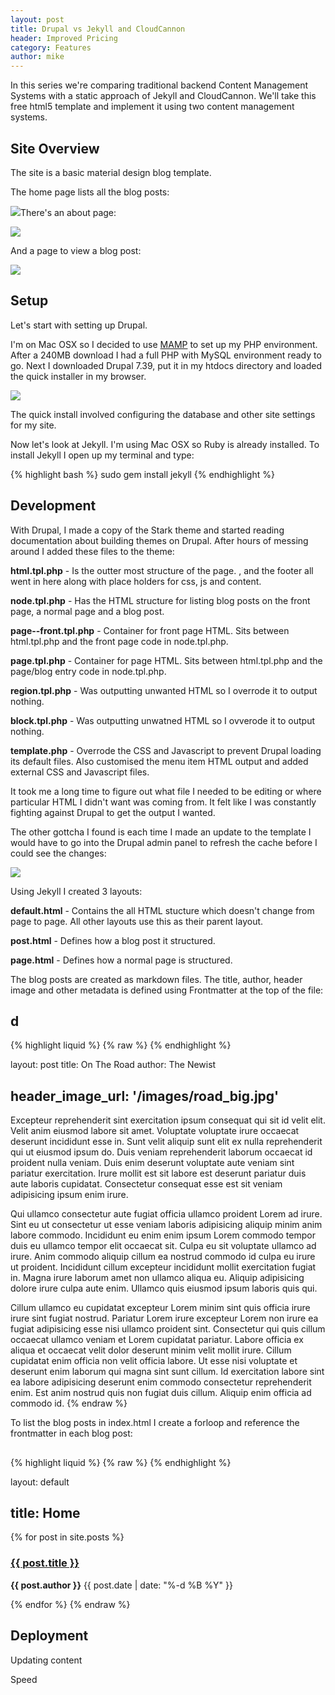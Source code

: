 ```yaml
---
layout: post
title: Drupal vs Jekyll and CloudCannon
header: Improved Pricing
category: Features
author: mike
---
```

In this series we're comparing traditional backend Content Management Systems with a static approach of Jekyll and CloudCannon. We'll take this free html5 template and implement it using two content management systems.

## Site Overview

The site is a basic material design blog template.

The home page lists all the blog posts:

![](/uploads/versions/home---x----900-563x---.jpg)There's an about page:

![](/uploads/versions/screen-shot-2015-09-23-at-2.40.19-pm---x----900-563x---.png)

And a page to view a blog post:

![](/uploads/versions/screen-shot-2015-09-23-at-2.38.07-pm---x----900-563x---.png)

## Setup

Let's start with setting up Drupal.

I'm on Mac OSX so I decided to use [MAMP](https://www.mamp.info/en/) to set up my PHP environment. After a 240MB download I had a full PHP with MySQL environment ready to go. Next I downloaded Drupal 7.39, put it in my htdocs directory and loaded the quick installer in my browser.

![](/uploads/versions/drupal---x----900-563x---.png)

The quick install involved configuring the database and other site settings for my site.

Now let's look at Jekyll. I'm using Mac OSX so Ruby is already installed. To install Jekyll I open up my terminal and type:

{% highlight bash %}
sudo gem install jekyll
{% endhighlight %}

## Development

With Drupal, I made a copy of the Stark theme and started reading documentation about building themes on Drupal. After hours of messing around I added these files to the theme:

**html.tpl.php** - Is the outter most structure of the page. , and the footer all went in here along with place holders for css, js and content.

**node.tpl.php** - Has the HTML structure for listing blog posts on the front page, a normal page and a blog post.

**page--front.tpl.php** - Container for front page HTML. Sits between html.tpl.php and the front page code in node.tpl.php.

**page.tpl.php** - Container for page HTML. Sits between html.tpl.php and the page/blog entry code in node.tpl.php.

**region.tpl.php** - Was outputting unwanted HTML so I overrode it to output nothing.

**block.tpl.php** - Was outputting unwatned HTML so I ovverode it to output nothing.

**template.php** - Overrode the CSS and Javascript to prevent Drupal loading its default files. Also customised the menu item HTML output and added external CSS and Javascript files.

It took me a long time to figure out what file I needed to be editing or where particular HTML I didn't want was coming from. It felt like I was constantly fighting against Drupal to get the output I wanted.

The other gottcha I found is each time I made an update to the template I would have to go into the Drupal admin panel to refresh the cache before I could see the changes:

![](/uploads/versions/screen-shot-2015-09-23-at-3.05.30-pm---x----900-563x---.png)

Using Jekyll I created 3 layouts:

**default.html** - Contains the all HTML stucture which doesn't change from page to page. All other layouts use this as their parent layout.

**post.html** - Defines how a blog post it structured.

**page.html** - Defines how a normal page is structured.

The blog posts are created as markdown files. The title, author, header image and other metadata is defined using Frontmatter at the top of the file:

## d

{% highlight liquid %}
{% raw %}
{% endhighlight %}

layout: post title: On The Road author: The Newist

## header_image_url: '/images/road_big.jpg'

Excepteur reprehenderit sint exercitation ipsum consequat qui sit id velit elit. Velit anim eiusmod labore sit amet. Voluptate voluptate irure occaecat deserunt incididunt esse in. Sunt velit aliquip sunt elit ex nulla reprehenderit qui ut eiusmod ipsum do. Duis veniam reprehenderit laborum occaecat id proident nulla veniam. Duis enim deserunt voluptate aute veniam sint pariatur exercitation. Irure mollit est sit labore est deserunt pariatur duis aute laboris cupidatat. Consectetur consequat esse est sit veniam adipisicing ipsum enim irure.

Qui ullamco consectetur aute fugiat officia ullamco proident Lorem ad irure. Sint eu ut consectetur ut esse veniam laboris adipisicing aliquip minim anim labore commodo. Incididunt eu enim enim ipsum Lorem commodo tempor duis eu ullamco tempor elit occaecat sit. Culpa eu sit voluptate ullamco ad irure. Anim commodo aliquip cillum ea nostrud commodo id culpa eu irure ut proident. Incididunt cillum excepteur incididunt mollit exercitation fugiat in. Magna irure laborum amet non ullamco aliqua eu. Aliquip adipisicing dolore irure culpa aute enim. Ullamco quis eiusmod ipsum laboris quis qui.

Cillum ullamco eu cupidatat excepteur Lorem minim sint quis officia irure irure sint fugiat nostrud. Pariatur Lorem irure excepteur Lorem non irure ea fugiat adipisicing esse nisi ullamco proident sint. Consectetur qui quis cillum occaecat ullamco veniam et Lorem cupidatat pariatur. Labore officia ex aliqua et occaecat velit dolor deserunt minim velit mollit irure. Cillum cupidatat enim officia non velit officia labore. Ut esse nisi voluptate et deserunt enim laborum qui magna sint sunt cillum. Id exercitation labore sint ea labore adipisicing deserunt enim commodo consectetur reprehenderit enim. Est anim nostrud quis non fugiat duis cillum. Aliquip enim officia ad commodo id. {% endraw %}

To list the blog posts in index.html I create a forloop and reference the frontmatter in each blog post:

##  

{% highlight liquid %}
{% raw %}
{% endhighlight %}

layout: default

## title: Home

{% for post in site.posts %}

<div class="mdl-card mdl-cell mdl-cell--12-col"><div class="mdl-card**media mdl-color-text--grey-50" style="background-image: url({{ post.header_image_url }})" data-cms-original-style="background-image: url('{{ post.header_image_url }}')"><h3><a href="{{ post.url }}">{{ post.title }}</a></h3></div><div class="mdl-card**supporting-text meta mdl-color-text--grey-600"><div class="minilogo"> </div><div><strong>{{ post.author }}</strong> <span>{{ post.date | date: &quot;%-d %B %Y&quot; }}</span></div></div></div>

{% endfor %} {% endraw %}

## Deployment

Updating content

Speed